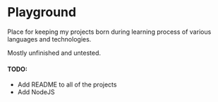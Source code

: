 # Playground

Place for keeping my projects born during learning process of various languages and technologies.

Mostly unfinished and untested.

#### TODO:
  - Add README to all of the projects
  - Add NodeJS
